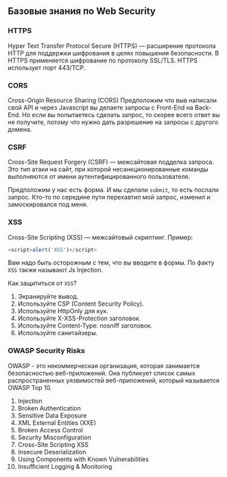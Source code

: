 ## Базовые знания по Web Security

### HTTPS 
Hyper Text Transfer Protocol Secure (HTTPS) — расширение протокола HTTP для поддержки шифрования в целях повышения безопасности. В HTTPS применяется шифрование по протоколу SSL/TLS. HTTPS использует порт 443/TCP.

### CORS 
Cross-Origin Resource Sharing (CORS) 
Предположим что выв написали свой API
и через Javascript вы делаете запросы с Front-End
на Back-End. Но если вы попытаетесь сделать запрос,
то скорее всего ответ вы не получите, потому что нужно дать разрешение на запросы с другого домена.

### CSRF
Cross-Site Request Forgery (CSRF) — межсайтовая подделка запроса.
Это тип атаки на сайт, при которой несанкционированные команды выполняются от имени аутентифицированного пользователя.

Предположим у нас есть форма. И мы сделали `submit`, то есть послали запрос.
Кто-то по середине пути перехавтил мой запрос, изменил и замоскировался под меня.

### XSS
Cross-Site Scripting (XSS) — межсайтовый скриптинг.
Пример: 
```js
<script>alert('XSS')</script>
```
Вам надо быть осторожным с тем, что вы вводите в формы.
По факту `XSS` также называют Js Injection.

Как защититься от `XSS`?
1. Экранируйте вывод.
2. Используйте CSP (Content Security Policy).
3. Используйте HttpOnly для кук.
4. Используйте X-XSS-Protection заголовок.
5. Используйте Content-Type: nosniff заголовок.
6. Используйте санитайзеры.

### OWASP Security Risks

OWASP - это некоммерческая организация, которая занимается безопасностью веб-приложений. Она публикует список самых распространенных уязвимостей веб-приложений, который называется OWASP Top 10.

1. Injection
2. Broken Authentication
3. Sensitive Data Exposure
4. XML External Entities (XXE)
5. Broken Access Control
6. Security Misconfiguration
7. Cross-Site Scripting XSS
8. Insecure Deserialization
9. Using Components with Known Vulnerabilities
10. Insufficient Logging & Monitoring





